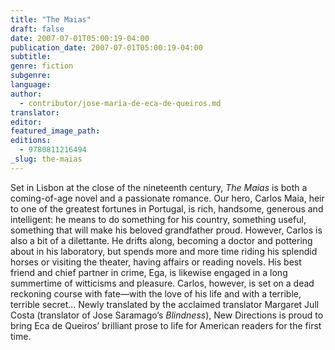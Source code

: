 ```yaml
---
title: "The Maias"
draft: false
date: 2007-07-01T05:00:19-04:00
publication_date: 2007-07-01T05:00:19-04:00
subtitle:
genre: fiction
subgenre:
language:
author:
  - contributor/jose-maria-de-eca-de-queiros.md
translator:
editor:
featured_image_path:
editions:
  - 9780811216494
_slug: the-maias
---
```


Set in Lisbon at the close of the nineteenth century, _The Maias_ is both a coming-of-age novel and a passionate romance. Our hero, Carlos Maia, heir to one of the greatest fortunes in Portugal, is rich, handsome, generous and intelligent: he means to do something for his country, something useful, something that will make his beloved grandfather proud. However, Carlos is also a bit of a dilettante. He drifts along, becoming a doctor and pottering about in his laboratory, but spends more and more time riding his splendid horses or visiting the theater, having affairs or reading novels. His best friend and chief partner in crime, Ega, is likewise engaged in a long summertime of witticisms and pleasure. Carlos, however, is set on a dead reckoning course with fate—with the love of his life and with a terrible, terrible secret... Newly translated by the acclaimed translator Margaret Jull Costa (translator of Jose Saramago’s _Blindness_), New Directions is proud to bring Eca de Queiros’ brilliant prose to life for American readers for the first time.

